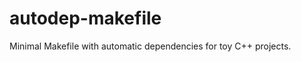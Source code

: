 autodep-makefile
================

Minimal Makefile with automatic dependencies for toy C++ projects.
